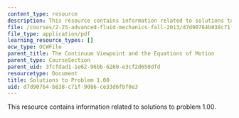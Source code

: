 ```yaml
---
content_type: resource
description: This resource contains information related to solutions to problem 1.00.
file: /courses/2-25-advanced-fluid-mechanics-fall-2013/d7d90764b838c71f9086ce33d6fbf0e3_MIT2_25F13_1.00_Solution.pdf
file_type: application/pdf
learning_resource_types: []
ocw_type: OCWFile
parent_title: The Continuum Viewpoint and the Equations of Motion
parent_type: CourseSection
parent_uid: 3fcfdad1-1e62-96bb-6260-e3cf2d650dfd
resourcetype: Document
title: Solutions to Problem 1.00
uid: d7d90764-b838-c71f-9086-ce33d6fbf0e3
---
```

This resource contains information related to solutions to problem 1.00.

